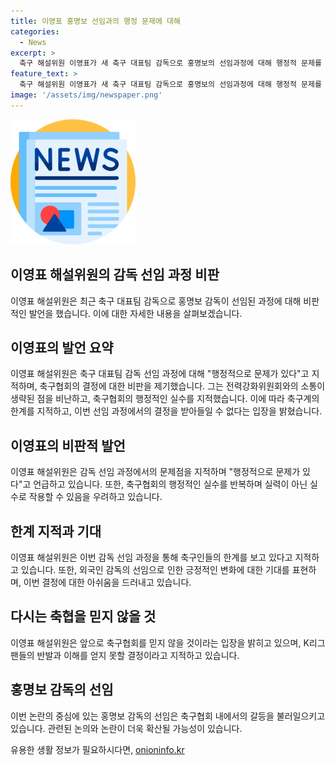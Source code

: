 ```yaml
---
title: 이영표 홍명보 선임과의 행정 문제에 대해
categories:
  - News
excerpt: >
  축구 해설위원 이영표가 새 축구 대표팀 감독으로 홍명보의 선임과정에 대해 행정적 문제를 지적하며 축구협회를 비판했다. 전력강화위원회 무시된 것에 대한 불만을 털어놓고, 외국 감독에 대한 기대를 밝히기도 했다. 이에 대한 축구 팬들과의 갈등, 그리고 축구협회에 대한 신뢰 소실에 대한 우려를 전하며 결론적으로 축구인의 한계를 얘기하고 축구협회를 믿지 말라고 주장했다.
feature_text: >
  축구 해설위원 이영표가 새 축구 대표팀 감독으로 홍명보의 선임과정에 대해 행정적 문제를 지적하며 축구협회를 비판했다. 전력강화위원회 무시된 것에 대한 불만을 털어놓고, 외국 감독에 대한 기대를 밝히기도 했다. 이에 대한 축구 팬들과의 갈등, 그리고 축구협회에 대한 신뢰 소실에 대한 우려를 전하며 결론적으로 축구인의 한계를 얘기하고 축구협회를 믿지 말라고 주장했다.
image: '/assets/img/newspaper.png'
---
```


<p><img src="/assets/img/newspaper.png" alt="kimp 속보" /></p>

<h2 data-ke-size="size26">이영표 해설위원의 감독 선임 과정 비판</h2>

<p data-ke-size="size16">이영표 해설위원은 최근 축구 대표팀 감독으로 홍명보 감독이 선임된 과정에 대해 비판적인 발언을 했습니다. 이에 대한 자세한 내용을 살펴보겠습니다.</p>

<h2 data-ke-size="size24">이영표의 발언 요약</h2>

<p data-ke-size="size16">이영표 해설위원은 축구 대표팀 감독 선임 과정에 대해 "행정적으로 문제가 있다"고 지적하며, 축구협회의 결정에 대한 비판을 제기했습니다. 그는 전력강화위원회와의 소통이 생략된 점을 비난하고, 축구협회의 행정적인 실수를 지적했습니다. 이에 따라 축구계의 한계를 지적하고, 이번 선임 과정에서의 결정을 받아들일 수 없다는 입장을 밝혔습니다.</p>

<h2 data-ke-size="size24">이영표의 비판적 발언</h2>

<p data-ke-size="size16">이영표 해설위원은 감독 선임 과정에서의 문제점을 지적하며 "행정적으로 문제가 있다"고 언급하고 있습니다. 또한, 축구협회의 행정적인 실수를 반복하며 실력이 아닌 실수로 작용할 수 있음을 우려하고 있습니다.</p>

<h2 data-ke-size="size24">한계 지적과 기대</h2>

<p data-ke-size="size16">이영표 해설위원은 이번 감독 선임 과정을 통해 축구인들의 한계를 보고 있다고 지적하고 있습니다. 또한, 외국인 감독의 선임으로 인한 긍정적인 변화에 대한 기대를 표현하며, 이번 결정에 대한 아쉬움을 드러내고 있습니다.</p>

<h2 data-ke-size="size24">다시는 축협을 믿지 않을 것</h2>

<p data-ke-size="size16">이영표 해설위원은 앞으로 축구협회를 믿지 않을 것이라는 입장을 밝히고 있으며, K리그 팬들의 반발과 이해를 얻지 못할 결정이라고 지적하고 있습니다.</p>

<h2 data-ke-size="size24">홍명보 감독의 선임</h2>

<p data-ke-size="size16">이번 논란의 중심에 있는 홍명보 감독의 선임은 축구협회 내에서의 갈등을 불러일으키고 있습니다. 관련된 논의와 논란이 더욱 확산될 가능성이 있습니다.</p>
유용한 생활 정보가 필요하시다면, <a href="https://onioninfo.kr" rel="dofollow">onioninfo.kr</a>


